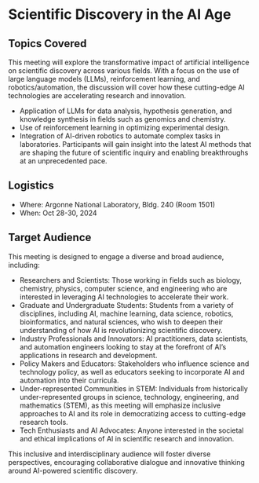 # Scientific Discovery in the AI Age

## Topics Covered
This meeting will explore the transformative impact of artificial intelligence on scientific discovery across various fields. With a focus on the use of large language models (LLMs), reinforcement learning, and robotics/automation, the discussion will cover how these cutting-edge AI technologies are accelerating research and innovation.
- Application of LLMs for data analysis, hypothesis generation, and knowledge synthesis in fields such as genomics and chemistry.
- Use of reinforcement learning in optimizing experimental design.
- Integration of AI-driven robotics to automate complex tasks in laboratories.
Participants will gain insight into the latest AI methods that are shaping the future of scientific inquiry and enabling breakthroughs at an unprecedented pace.

## Logistics 
- Where: Argonne National Laboratory, Bldg. 240 (Room 1501)
- When: Oct 28-30, 2024

## Target Audience

This meeting is designed to engage a diverse and broad audience, including:
- Researchers and Scientists: Those working in fields such as biology, chemistry, physics, computer science, and engineering who are interested in leveraging AI technologies to accelerate their work.
- Graduate and Undergraduate Students: Students from a variety of disciplines, including AI, machine learning, data science, robotics, bioinformatics, and natural sciences, who wish to deepen their understanding of how AI is revolutionizing scientific discovery.
- Industry Professionals and Innovators: AI practitioners, data scientists, and automation engineers looking to stay at the forefront of AI’s applications in research and development.
- Policy Makers and Educators: Stakeholders who influence science and technology policy, as well as educators seeking to incorporate AI and automation into their curricula.
- Under-represented Communities in STEM: Individuals from historically under-represented groups in science, technology, engineering, and mathematics (STEM), as this meeting will emphasize inclusive approaches to AI and its role in democratizing access to cutting-edge research tools.
- Tech Enthusiasts and AI Advocates: Anyone interested in the societal and ethical implications of AI in scientific research and innovation.

This inclusive and interdisciplinary audience will foster diverse perspectives, encouraging collaborative dialogue and innovative thinking around AI-powered scientific discovery.

